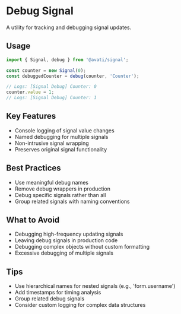 # Debug Signal

A utility for tracking and debugging signal updates.

## Usage

```typescript
import { Signal, debug } from '@avati/signal';

const counter = new Signal(0);
const debuggedCounter = debug(counter, 'Counter');

// Logs: [Signal Debug] Counter: 0
counter.value = 1; 
// Logs: [Signal Debug] Counter: 1
```

## Key Features
- Console logging of signal value changes
- Named debugging for multiple signals
- Non-intrusive signal wrapping
- Preserves original signal functionality

## Best Practices
- Use meaningful debug names
- Remove debug wrappers in production
- Debug specific signals rather than all
- Group related signals with naming conventions

## What to Avoid
- Debugging high-frequency updating signals
- Leaving debug signals in production code
- Debugging complex objects without custom formatting
- Excessive debugging of multiple signals

## Tips
- Use hierarchical names for nested signals (e.g., 'form.username')
- Add timestamps for timing analysis
- Group related debug signals
- Consider custom logging for complex data structures
